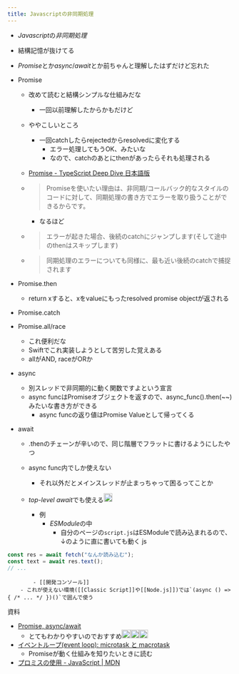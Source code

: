 ```yaml
---
title: Javascriptの非同期処理
---
```


* *Javascript*の*非同期処理*

* 結構記憶が抜けてる

* *Promise*とか*async*/*await*とか前ちゃんと理解したはずだけど忘れた

* Promise
  
  * 改めて読むと結構シンプルな仕組みだな
    * 一回以前理解したからかもだけど
  * ややこしいところ
    * 一回catchしたらrejectedからresolvedに変化する
      * エラー処理してもうOK、みたいな
      * なので、catchのあとにthenがあったらそれも処理される
  * [Promise - TypeScript Deep Dive 日本語版](https://typescript-jp.gitbook.io/deep-dive/future-javascript/promise)
  * 
     > 
     > Promiseを使いたい理由は、非同期/コールバック的なスタイルのコードに対して、同期処理の書き方でエラーを取り扱うことができるからです。
    
    * なるほど
  * 
     > 
     > エラーが起きた場合、後続のcatchにジャンプします(そして途中のthenはスキップします)
  
  * 
     > 
     > 同期処理のエラーについても同様に、最も近い後続のcatchで捕捉されます

* Promise.then
  
  * return xすると、xをvalueにもったresolved promise objectが返される
* Promise.catch

* Promise.all/race
  
  * これ便利だな
  * Swiftでこれ実装しようとして苦労した覚えある
  * allがAND, raceがORか
* async
  
  * 別スレッドで非同期的に動く関数ですよという宣言
  * async funcはPromiseオブジェクトを返すので、async_func().then(~~)みたいな書き方ができる
    * async funcの返り値はPromise Valueとして帰ってくる
* await
  
  * .thenのチェーンが辛いので、同じ階層でフラットに書けるようにしたやつ
  * async func内でしか使えない
    * それ以外だとメインスレッドが止まっちゃって困るってことか
  * *top-level await*でも使える<img src='https://scrapbox.io/api/pages/blu3mo-public/takker/icon' alt='takker.icon' height="19.5"/>

    * 例
      * *ESModule*の中
        * 自分のページの`script.js`はESModuleで読み込まれるので、↓のように直に書いても動く
          js

````javascript
const res = await fetch("なんか読み込む");
const text = await res.text();
// ...
````

````
        - [[開発コンソール]]
    - これが使えない環境([[Classic Script]]や[[Node.js]])では`(async () => { /* ... */ })()`で囲んで使う
````

資料

* [Promise, async/await](https://ja.javascript.info/async)
  * とてもわかりやすいのでおすすめ<img src='https://scrapbox.io/api/pages/blu3mo-public/takker/icon' alt='takker.icon' height="19.5"/><img src='https://scrapbox.io/api/pages/blu3mo-public/takker/icon' alt='takker.icon' height="19.5"/><img src='https://scrapbox.io/api/pages/blu3mo-public/takker/icon' alt='takker.icon' height="19.5"/>
* [イベントループ(event loop): microtask と macrotask](https://ja.javascript.info/event-loop)
  * Promiseが動く仕組みを知りたいときに読む
* [プロミスの使用 - JavaScript | MDN](https://developer.mozilla.org/ja/docs/Web/JavaScript/Guide/Using_promises)
